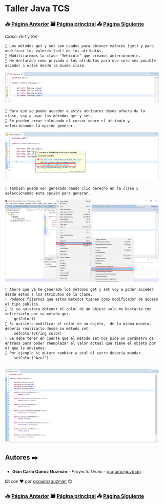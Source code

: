 # Taller Java TCS
### 📥 [Página Anterior](https://github.com/gcquirozguzman/java-tcs-202001/tree/MPRI100001) 🗃️ [Página principal](https://github.com/gcquirozguzman/java-tcs-202001) 📤 [Página Siguiente](https://github.com/gcquirozguzman/java-tcs-202001/tree/TRUC100001)

_Clase: Get y Set._

```
📢 Los métodos get y set son usados para obtener valores (get) y para modificar los valores (set) de los atributos.
📢 Modificaremos la clase "Vehiculo" que creamos anteriormente.
📢 He declarado como privado a los atributos para que solo sea posible acceder a ellos desde la misma clase.
```

![Error: imagen no ha sido cargada](https://github.com/gcquirozguzman/java-tcs-202001/blob/master/imagenes/GS00100001_1.png)

```
📢 Para que yo pueda acceder a estos atributos desde afuera de la clase, voy a usar los métodos get y set.
📢 Se pueden crear colocando el cursor sobre el atributo y seleccionando la opción generar.
```

![Error: imagen no ha sido cargada](https://github.com/gcquirozguzman/java-tcs-202001/blob/master/imagenes/GS00100001_2.png)

```
📢 También puede ser generado dando clic derecho en la clase y seleccionando esta opción para generar.
```

![Error: imagen no ha sido cargada](https://github.com/gcquirozguzman/java-tcs-202001/blob/master/imagenes/GS00100001_3.png)

```
📢 Ahora que ya he generado los métodos get y set voy a poder acceder desde estos a los atributos de la clase.
📢 Podemos fijarnos que estos métodos tienen como modificador de acceso el tipo público.
📢 Si yo quisiera obtener el color de un objeto solo me bastaría con solicitarlo por su método get.
    getColor()
📢 Si quisiera modificar el color de un objeto,  de la misma manera, debería realizarlo desde su método set.
    setColor(String color)
📢 Se debe tener en cuenta que el método set nos pide un parámetro de entrada para poder reemplazar el valor actual que tiene el objeto por el que le enviamos.
📢 Por ejemplo si quiero cambiar a azul el carro debería mandar.
    setColor("Azul")
    
```

![Error: imagen no ha sido cargada](https://github.com/gcquirozguzman/java-tcs-202001/blob/master/imagenes/GS00100001_4.png)

## Autores ✒️

* **Gian Carlo Quiroz Guzmán** - *Proyecto Demo* - [gcquirozguzman](https://github.com/gcquirozguzman)

⌨️ con ❤️ por [gcquirozguzman](https://github.com/gcquirozguzman) 😊

### 📥 [Página Anterior](https://github.com/gcquirozguzman/java-tcs-202001/tree/MPRI100001) 🗃️ [Página principal](https://github.com/gcquirozguzman/java-tcs-202001) 📤 [Página Siguiente](https://github.com/gcquirozguzman/java-tcs-202001/tree/TRUC100001)
